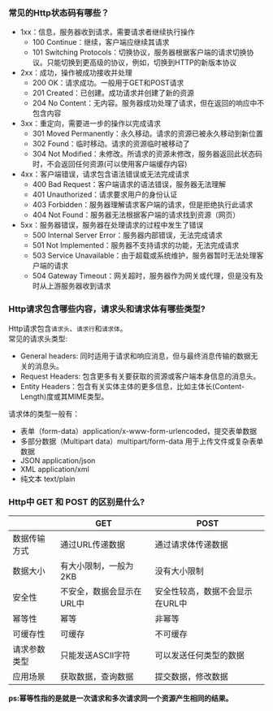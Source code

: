 ### 常见的Http状态码有哪些？

- 1xx：信息，服务器收到请求，需要请求者继续执行操作
    - 100 Continue：继续，客户端应继续其请求
    - 101 Switching Protocols：切换协议，服务器根据客户端的请求切换协议。只能切换到更高级的协议，例如，切换到HTTP的新版本协议
- 2xx：成功，操作被成功接收并处理
    - 200 OK：请求成功。一般用于GET和POST请求
    - 201 Created：已创建。成功请求并创建了新的资源
    - 204 No Content：无内容。服务器成功处理了请求，但在返回的响应中不包含内容
- 3xx：重定向，需要进一步的操作以完成请求
    - 301 Moved Permanently：永久移动。请求的资源已被永久移动到新位置
    - 302 Found：临时移动。请求的资源临时被移动了
    - 304 Not Modified：未修改。所请求的资源未修改，服务器返回此状态码时，不会返回任何资源(可以使用客户端缓存内容)
- 4xx：客户端错误，请求包含语法错误或无法完成请求
    - 400 Bad Request：客户端请求的语法错误，服务器无法理解
    - 401 Unauthorized：请求要求用户的身份认证
    - 403 Forbidden：服务器理解请求客户端的请求，但是拒绝执行此请求
    - 404 Not Found：服务器无法根据客户端的请求找到资源（网页）
- 5xx：服务器错误，服务器在处理请求的过程中发生了错误
    - 500 Internal Server Error：服务器内部错误，无法完成请求
    - 501 Not Implemented：服务器不支持请求的功能，无法完成请求
    - 503 Service Unavailable：由于超载或系统维护，服务器暂时无法处理客户端的请求
    - 504 Gateway Timeout：网关超时，服务器作为网关或代理，但是没有及时从上游服务器收到请求

### Http请求包含哪些内容，请求头和请求体有哪些类型?

Http请求包含`请求头`、`请求行`和`请求体`。  
常见的请求头类型:

- General headers: 同时适用于请求和响应消息，但与最终消息传输的数据无关的消息头。
- Request Headers: 包含更多有关要获取的资源或客户端本身信息的消息头。
- Entity Headers：包含有关实体主体的更多信息，比如主体长(Content-Length)度或其MIME类型。

请求体的类型一般有：

- 表单（form-data）application/x-www-form-urlencoded，提交表单数据
- 多部分数据（Multipart data）multipart/form-data 用于上传文件或复杂表单数据
- JSON application/json
- XML application/xml
- 纯文本 text/plain

### Http中 GET 和 POST 的区别是什么?

|        | GET            | POST              |
|--------|----------------|-------------------|
| 数据传输方式 | 通过URL传递数据      | 通过请求体传递数据         |
| 数据大小   | 有大小限制，一般为2KB   | 没有大小限制            |
| 安全性    | 不安全，数据会显示在URL中 | 安全性较高，数据不会显示在URL中 |
| 幂等性    | 幂等             | 非幂等               |
| 可缓存性   | 可缓存            | 不可缓存              |
| 请求参数类型 | 只能发送ASCII字符    | 可以发送任何类型的数据       |
| 应用场景   | 获取数据，查询数据      | 提交数据，修改数据         |

**ps:幂等性指的是就是一次请求和多次请求同一个资源产生相同的结果。**
